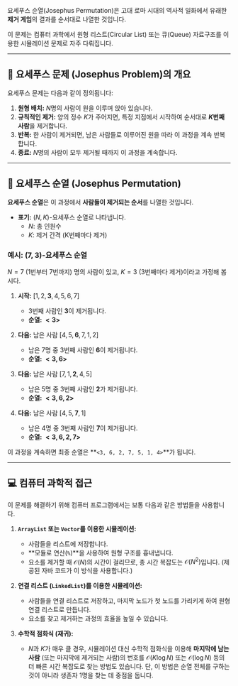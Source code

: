요세푸스 순열(Josephus Permutation)은 고대 로마 시대의 역사적 일화에서 유래한 **제거 게임**의 결과를 순서대로 나열한 것입니다.

이 문제는 컴퓨터 과학에서 원형 리스트(Circular List) 또는 큐(Queue) 자료구조를 이용한 시뮬레이션 문제로 자주 다뤄집니다.

---

## 🎲 요세푸스 문제 (Josephus Problem)의 개요

요세푸스 문제는 다음과 같이 정의됩니다:

1.  **원형 배치:** $N$명의 사람이 원을 이루며 앉아 있습니다.
2.  **규칙적인 제거:** 양의 정수 $K$가 주어지면, 특정 지점에서 시작하여 순서대로 **$K$번째 사람**을 제거합니다.
3.  **반복:** 한 사람이 제거되면, 남은 사람들로 이루어진 원을 따라 이 과정을 계속 반복합니다.
4.  **종료:** $N$명의 사람이 모두 제거될 때까지 이 과정을 계속합니다.

---

## 🔄 요세푸스 순열 (Josephus Permutation)

**요세푸스 순열**은 이 과정에서 **사람들이 제거되는 순서**를 나열한 것입니다.

* **표기:** $(N, K)$-요세푸스 순열로 나타냅니다.
    * $N$: 총 인원수
    * $K$: 제거 간격 (K번째마다 제거)

### 예시: $(7, 3)$-요세푸스 순열

$N=7$ (1번부터 7번까지) 명의 사람이 있고, $K=3$ (3번째마다 제거)이라고 가정해 봅시다.

1.  **시작:** $[1, 2, \mathbf{3}, 4, 5, 6, 7]$
    * 3번째 사람인 **3**이 제거됩니다.
    * **순열: $<3>$**

2.  **다음:** 남은 사람 $[4, 5, \mathbf{6}, 7, 1, 2]$
    * 남은 7명 중 3번째 사람인 **6**이 제거됩니다.
    * **순열: $<3, 6>$**

3.  **다음:** 남은 사람 $[7, 1, \mathbf{2}, 4, 5]$
    * 남은 5명 중 3번째 사람인 **2**가 제거됩니다.
    * **순열: $<3, 6, 2>$**

4.  **다음:** 남은 사람 $[4, 5, \mathbf{7}, 1]$
    * 남은 4명 중 3번째 사람인 **7**이 제거됩니다.
    * **순열: $<3, 6, 2, 7>$**

이 과정을 계속하면 최종 순열은 **`<3, 6, 2, 7, 5, 1, 4>`**가 됩니다.

---

## 💻 컴퓨터 과학적 접근

이 문제를 해결하기 위해 컴퓨터 프로그램에서는 보통 다음과 같은 방법들을 사용합니다.

1.  **`ArrayList` 또는 `Vector`를 이용한 시뮬레이션:**
    * 사람들을 리스트에 저장합니다.
    * **모듈로 연산(`%`)**을 사용하여 원형 구조를 흉내냅니다.
    * 요소를 제거할 때 $\mathcal{O}(N)$의 시간이 걸리므로, 총 시간 복잡도는 $\mathcal{O}(N^2)$입니다. (제공된 자바 코드가 이 방식을 사용합니다.)

2.  **연결 리스트 (`LinkedList`)를 이용한 시뮬레이션:**
    * 사람들을 연결 리스트로 저장하고, 마지막 노드가 첫 노드를 가리키게 하여 원형 연결 리스트로 만듭니다.
    * 요소를 찾고 제거하는 과정의 효율을 높일 수 있습니다.

3.  **수학적 점화식 (재귀):**
    * $N$과 $K$가 매우 클 경우, 시뮬레이션 대신 수학적 점화식을 이용해 **마지막에 남는 사람** (또는 마지막에 제거되는 사람)의 번호를 $\mathcal{O}(K \log N)$ 또는 $\mathcal{O}(\log N)$ 등의 더 빠른 시간 복잡도로 찾는 방법도 있습니다. 단, 이 방법은 순열 전체를 구하는 것이 아니라 생존자 1명을 찾는 데 중점을 둡니다.
